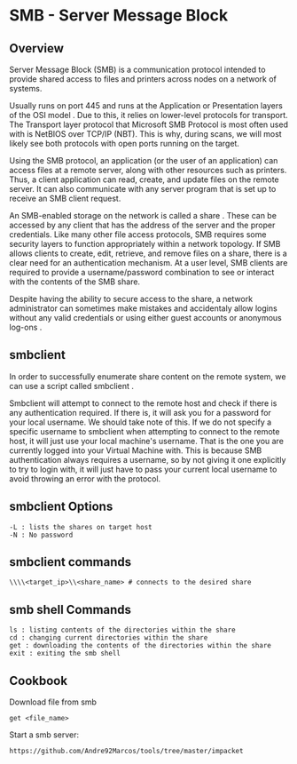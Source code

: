 # SMB - Server Message Block

## Overview

Server Message Block (SMB) is a communication protocol intended to provide shared access to files and printers across nodes on a network of systems.

Usually runs on port 445 and runs at the Application or Presentation layers of the OSI model . Due to this, it relies on lower-level protocols for transport. The Transport layer protocol that Microsoft SMB Protocol is most often used with is NetBIOS over TCP/IP (NBT). This is why, during scans, we will most likely see both protocols with open ports running on the target. 

Using the SMB protocol, an application (or the user of an application) can access files at a remote server, along with other resources such as printers. Thus, a client application can read, create, and update files on the remote server. It can also communicate with any server program that is set up to receive an SMB client request.

An SMB-enabled storage on the network is called a share . These can be accessed by any client that has the address of the server and the proper credentials. Like many other file access protocols, SMB requires some security layers to function appropriately within a network topology. If SMB allows clients to create, edit, retrieve, and remove files on a share, there is a clear need for an authentication mechanism. At a user level, SMB clients are required to provide a username/password combination to see or interact with the contents
of the SMB share.

Despite having the ability to secure access to the share, a network administrator can sometimes make mistakes and accidentaly allow logins without any valid credentials or using either guest accounts or anonymous log-ons .

## smbclient 

In order to successfully enumerate share content on the remote system, we can use a script called smbclient .

Smbclient will attempt to connect to the remote host and check if there is any authentication required. If there is, it will ask you for a password for your local username. We should take note of this. If we do not specify a specific username to smbclient when attempting to connect to the remote host, it will just use your local machine's username. That is the one you are currently logged into your Virtual Machine with. This is because SMB authentication always requires a username, so by not giving it one explicitly to try to login with, it will just have to pass your current local username to avoid throwing an error with the protocol.

## smbclient Options

	-L : lists the shares on target host
	-N : No password
	
## smbclient commands

	\\\\<target_ip>\\<share_name> # connects to the desired share

## smb shell Commands

	ls : listing contents of the directories within the share
	cd : changing current directories within the share
	get : downloading the contents of the directories within the share
	exit : exiting the smb shell

## Cookbook

Download file from smb

	get <file_name>

Start a smb server:

	https://github.com/Andre92Marcos/tools/tree/master/impacket